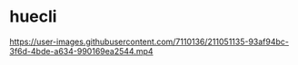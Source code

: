 # huecli

https://user-images.githubusercontent.com/7110136/211051135-93af94bc-3f6d-4bde-a634-990169ea2544.mp4


